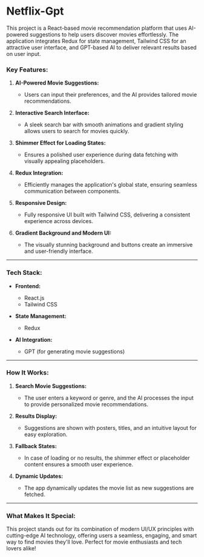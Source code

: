 # Netflix-Gpt
This project is a React-based movie recommendation platform that uses AI-powered suggestions to help users discover movies effortlessly. The application integrates Redux for state management, Tailwind CSS for an attractive user interface, and GPT-based AI to deliver relevant results based on user input.
### Key Features:
1. **AI-Powered Movie Suggestions:**
   - Users can input their preferences, and the AI provides tailored movie recommendations.

2. **Interactive Search Interface:**
   - A sleek search bar with smooth animations and gradient styling allows users to search for movies quickly.

3. **Shimmer Effect for Loading States:**
   - Ensures a polished user experience during data fetching with visually appealing placeholders.

4. **Redux Integration:**
   - Efficiently manages the application's global state, ensuring seamless communication between components.

5. **Responsive Design:**
   - Fully responsive UI built with Tailwind CSS, delivering a consistent experience across devices.

6. **Gradient Background and Modern UI:**
   - The visually stunning background and buttons create an immersive and user-friendly interface.

---

### Tech Stack:
- **Frontend:**
  - React.js
  - Tailwind CSS

- **State Management:**
  - Redux

- **AI Integration:**
  - GPT (for generating movie suggestions)

---

### How It Works:
1. **Search Movie Suggestions:**
   - The user enters a keyword or genre, and the AI processes the input to provide personalized movie recommendations.

2. **Results Display:**
   - Suggestions are shown with posters, titles, and an intuitive layout for easy exploration.

3. **Fallback States:**
   - In case of loading or no results, the shimmer effect or placeholder content ensures a smooth user experience.

4. **Dynamic Updates:**
   - The app dynamically updates the movie list as new suggestions are fetched.

---

### What Makes It Special:
This project stands out for its combination of modern UI/UX principles with cutting-edge AI technology, offering users a seamless, engaging, and smart way to find movies they'll love. Perfect for movie enthusiasts and tech lovers alike!

